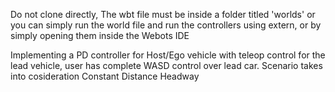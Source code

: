 Do not clone directly, The wbt file must be inside a folder titled 'worlds' or you can simply run the world file and run the controllers
using extern, or by simply opening them inside the Webots IDE

Implementing a PD controller for Host/Ego vehicle with teleop control for the lead vehicle, user has complete WASD control over lead car.
Scenario takes into cosideration Constant Distance Headway

